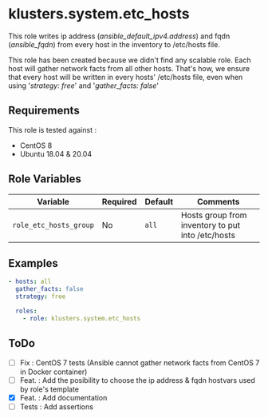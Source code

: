 # klusters.system.etc_hosts

This role writes ip address (*ansible_default_ipv4.address*) and fqdn (*ansible_fqdn*) from every host in the inventory to /etc/hosts file.

This role has been created because we didn't find any scalable role. Each host will gather network facts from all other hosts. That's how, we ensure that every host will be written in every hosts' /etc/hosts file, even when using '*strategy: free*' and '*gather_facts: false*'

## Requirements

This role is tested against :
  - CentOS 8
  - Ubuntu 18.04 & 20.04

## Role Variables

| Variable                 | Required | Default                                                                  | Comments                                        |
| ------------------------ | -------- | ------------------------------------------------------------------------ | ----------------------------------------------- |
| `role_etc_hosts_group`       | No       | `all`                                                                | Hosts group from inventory to put into /etc/hosts         |

## Examples

```yaml
- hosts: all
  gather_facts: false
  strategy: free

  roles:
    - role: klusters.system.etc_hosts
```

## ToDo

  - [ ] Fix : CentOS 7 tests (Ansible cannot gather network facts from CentOS 7 in Docker container)
  - [ ] Feat. : Add the posibility to choose the ip address & fqdn hostvars used by role's template
  - [x] Feat. : Add documentation
  - [ ] Tests : Add assertions